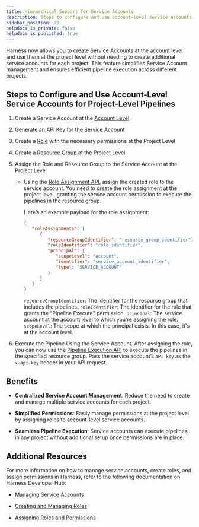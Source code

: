 ```yaml
---
title: Hierarchical Support for Service Accounts
description: Steps to configure and use account-level service accounts at project level.
sidebar_position: 70
helpdocs_is_private: false
helpdocs_is_published: true
---
```


Harness now allows you to create Service Accounts at the account level and use them at the project level without needing to create additional service accounts for each project. This feature simplifies Service Account management and ensures efficient pipeline execution across different projects.

## Steps to Configure and Use Account-Level Service Accounts for Project-Level Pipelines

1. Create a Service Account at the [Account Level](./add-and-manage-service-account.md#create-a-service-account)

2. Generate an [API Key](./add-and-manage-service-account.md#manage-api-keys) for the Service Account

3. Create a [Role](./add-manage-roles.md#create-a-role) with the necessary permissions at the Project Level

4. Create a [Resource Group](./add-resource-groups.md#create-a-resource-group) at the Project Level

5. Assign the Role and Resource Group to the Service Account at the Project Level

   - Using the [Role Assignment API](https://apidocs.harness.io/tag/Role-Assignments#operation/postRoleAssignments), assign the created role to the service account. You need to create the role assignment at the project level, granting the service account permission to execute the pipelines in the resource group.

      Here’s an example payload for the role assignment:
      ```json
      {
         "roleAssignments": [
            {
               "resourceGroupIdentifier": "resource_group_identifier",
               "roleIdentifier": "role_identifier",
               "principal": {
                  "scopeLevel": "account",
                  "identifier": "service_account_identifier",
                  "type": "SERVICE_ACCOUNT"
               }
            }
         ]
      }
      ```
      `resourceGroupIdentifier`: The identifier for the resource group that includes the pipelines.
      `roleIdentifier`: The identifier for the role that grants the "Pipeline Execute" permission.
      `principal`: The service account at the account level to which you're assigning the role.
      `scopeLevel`: The scope at which the principal exists. In this case, it's at the account level.

6. Execute the Pipeline Using the Service Account.
After assigning the role, you can now use the [Pipeline Execution API](https://apidocs.harness.io/tag/Pipeline-Execution#operation/execute-pipeline) to execute the pipelines in the specified resource group. Pass the service account’s `API key` as the `x-api-key` header in your API request.

## Benefits

- **Centralized Service Account Management**: Reduce the need to create and manage multiple service accounts for each project.

- **Simplified Permissions**: Easily manage permissions at the project level by assigning roles to account-level service accounts.

- **Seamless Pipeline Execution**: Service accounts can execute pipelines in any project without additional setup once permissions are in place.

## Additional Resources
For more information on how to manage service accounts, create roles, and assign permissions in Harness, refer to the following documentation on Harness Developer Hub:

- [Managing Service Accounts](./add-and-manage-service-account.md)

- [Creating and Managing Roles](./add-manage-roles.md)

- [Assigning Roles and Permissions](./rbac-in-harness.md)
